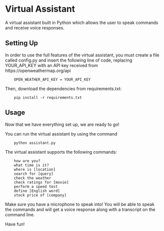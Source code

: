 # Virtual Assistant
A virtual assistant built in Python which allows the user to speak commands and receive voice responses.

<h2> Setting Up </h2>
In order to use the full features of the virtual assistant, you must create a file called config.py and insert the following line of code,
replacing YOUR_API_KEY with an API key received from https://openweathermap.org/api

        OPEN_WEATHER_API_KEY = YOUR_API_KEY

Then, download the dependencies from requirements.txt:

        pip install -r requirements.txt

<h2> Usage </h2>
Now that we have everything set up, we are ready to go!

You can run the virtual assistant by using the command

        python assistant.py

The virtual assistant supports the following commands:

        how are you?
        what time is it?
        where is [location]
        search for [query]
        check the weather
        check ratings for [movie]
        perform a speed test
        define [English word]
        stock price of [company]

Make sure you have a microphone to speak into! You will be able to speak the commands and will get a voice response along with a transcript on the command line.

Have fun!